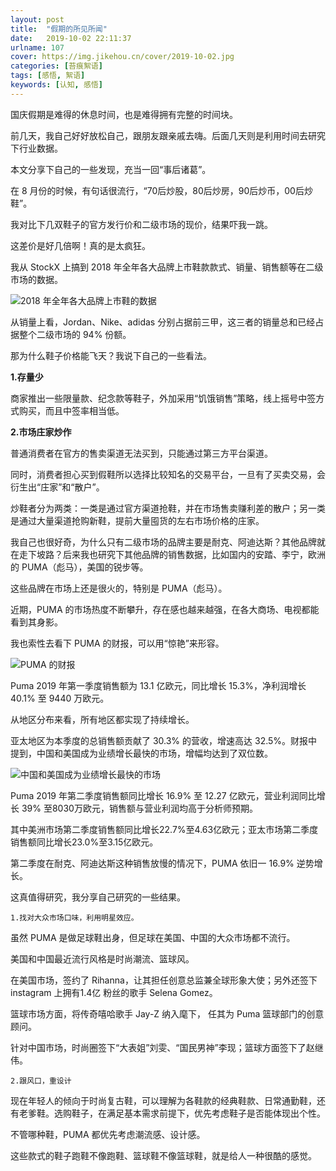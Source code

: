 ```yaml
---
layout: post
title:  "假期的所见所闻"
date:   2019-10-02 22:11:37
urlname: 107
cover: https://img.jikehou.cn/cover/2019-10-02.jpg
categories: [苔痕絮语]
tags: [感悟, 絮语]
keywords: [认知, 感悟]
---
```

国庆假期是难得的休息时间，也是难得拥有完整的时间块。

前几天，我自己好好放松自己，跟朋友跟亲戚去嗨。后面几天则是利用时间去研究下行业数据。

本文分享下自己的一些发现，充当一回“事后诸葛”。

在 8 月份的时候，有句话很流行，“70后炒股，80后炒房，90后炒币，00后炒鞋”。

我对比下几双鞋子的官方发行价和二级市场的现价，结果吓我一跳。

这差价是好几倍啊！真的是太疯狂。
<!-- more -->
我从 StockX 上搞到 2018 年全年各大品牌上市鞋款款式、销量、销售额等在二级市场的数据。

![2018 年全年各大品牌上市鞋的数据](https://img.jikehou.cn/img/20191002_1.png)

从销量上看，Jordan、Nike、adidas 分别占据前三甲，这三者的销量总和已经占据整个二级市场的 94% 份额。

那为什么鞋子价格能飞天？我说下自己的一些看法。

**1.存量少**

商家推出一些限量款、纪念款等鞋子，外加采用“饥饿销售”策略，线上摇号中签方式购买，而且中签率相当低。

**2.市场庄家炒作**

普通消费者在官方的售卖渠道无法买到，只能通过第三方平台渠道。

同时，消费者担心买到假鞋所以选择比较知名的交易平台，一旦有了买卖交易，会衍生出“庄家”和“散户”。

炒鞋者分为两类：一类是通过官方渠道抢鞋，并在市场售卖赚利差的散户；另一类是通过大量渠道抢购新鞋，提前大量囤货的左右市场价格的庄家。

我自己也很好奇，为什么只有二级市场的品牌主要是耐克、阿迪达斯？其他品牌就在走下坡路？后来我也研究下其他品牌的销售数据，比如国内的安踏、李宁，欧洲的 PUMA（彪马），美国的锐步等。

这些品牌在市场上还是很火的，特别是 PUMA（彪马）。
 
近期，PUMA 的市场热度不断攀升，存在感也越来越强，在各大商场、电视都能看到其身影。

我也索性去看下 PUMA 的财报，可以用“惊艳”来形容。

![PUMA 的财报](https://img.jikehou.cn/img/20191002_2.png)

Puma 2019 年第一季度销售额为 13.1 亿欧元，同比增长 15.3%，净利润增长 40.1% 至 9440 万欧元。

从地区分布来看，所有地区都实现了持续增长。

亚太地区为本季度的总销售额贡献了 30.3% 的营收，增速高达 32.5%。财报中提到，中国和美国成为业绩增长最快的市场，增幅均达到了双位数。

![中国和美国成为业绩增长最快的市场](https://img.jikehou.cn/img/20191002_3.png)

Puma 2019 年第二季度销售额同比增长 16.9% 至 12.27 亿欧元，营业利润同比增长 39% 至8030万欧元，销售额与营业利润均高于分析师预期。

其中美洲市场第二季度销售额同比增长22.7%至4.63亿欧元；亚太市场第二季度销售额同比增长23.0%至3.15亿欧元。

第二季度在耐克、阿迪达斯这种销售放慢的情况下，PUMA 依旧一 16.9% 逆势增长。

这真值得研究，我分享自己研究的一些结果。

`1.找对大众市场口味，利用明星效应。`

虽然 PUMA 是做足球鞋出身，但足球在美国、中国的大众市场都不流行。

美国和中国最近流行风格是时尚潮流、篮球风。

在美国市场，签约了 Rihanna，让其担任创意总监兼全球形象大使；另外还签下 instagram 上拥有1.4亿 粉丝的歌手 Selena Gomez。

篮球市场方面，将传奇嘻哈歌手 Jay-Z 纳入麾下， 任其为 Puma 篮球部门的创意顾问。

针对中国市场，时尚圈签下“大表姐”刘雯、“国民男神”李现；篮球方面签下了赵继伟。

`2.跟风口，重设计`

现在年轻人的倾向于时尚复古鞋，可以理解为各鞋款的经典鞋款、日常通勤鞋，还有老爹鞋。选购鞋子，在满足基本需求前提下，优先考虑鞋子是否能体现出个性。

不管哪种鞋，PUMA 都优先考虑潮流感、设计感。

这些款式的鞋子跑鞋不像跑鞋、篮球鞋不像篮球鞋，就是给人一种很酷的感觉。